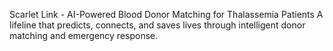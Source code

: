 Scarlet Link - AI-Powered Blood Donor Matching for Thalassemia Patients
A lifeline that predicts, connects, and saves lives through intelligent donor matching and emergency response.